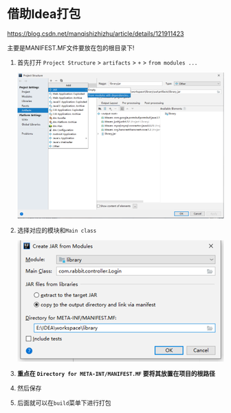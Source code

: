 # 借助Idea打包

https://blog.csdn.net/manqishizhizhu/article/details/121911423

主要是MANIFEST.MF文件要放在包的根目录下!





1. 首先打开 `Project Structure` > `artifacts` > `+` > `from modules ...`

   ![image-20211213180452951](%E5%80%9F%E5%8A%A9Idea%E6%89%93%E5%8C%85.assets/3bbba8fee2c8b772a8612af6dcbe1c1c.png)

2. 选择对应的模块和`Main class`

   ![image-20211213181316956](%E5%80%9F%E5%8A%A9Idea%E6%89%93%E5%8C%85.assets/b022ab41c117949a1554031dbec550cb.png)

3. **重点在 `Directory for META-INT/MANIFEST.MF` 要将其放置在项目的根路径**

4. 然后保存

5. 后面就可以在`build`菜单下进行打包


